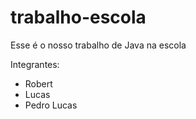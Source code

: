 # trabalho-escola

Esse é o nosso trabalho de Java na escola

Integrantes:
- Robert
- Lucas
- Pedro Lucas
